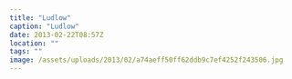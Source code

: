 ```yaml
---
title: "Ludlow"
caption: "Ludlow"
date: 2013-02-22T08:57Z
location: ""
tags: ""
image: /assets/uploads/2013/02/a74aeff50ff62ddb9c7ef4252f243506.jpg
---
```

